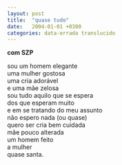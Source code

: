 ```yaml
---
layout: post
title:  "quase tudo"
date:   2004-01-01 +0300
categories: data-errada translucido
---
```


<!--more-->
**com SZP**

sou um homem elegante  
uma mulher gostosa  
uma cria adorável  
e uma mãe zelosa  
sou tudo aquilo que se espera  
dos que esperam muito  
e em se tratando do meu assunto  
não espero nada (ou quase)  
quero ser cria bem cuidada  
mãe pouco alterada  
um homem feito  
a mulher  
quase santa.  

